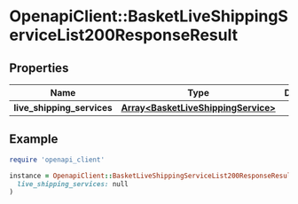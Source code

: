 # OpenapiClient::BasketLiveShippingServiceList200ResponseResult

## Properties

| Name | Type | Description | Notes |
| ---- | ---- | ----------- | ----- |
| **live_shipping_services** | [**Array&lt;BasketLiveShippingService&gt;**](BasketLiveShippingService.md) |  | [optional] |

## Example

```ruby
require 'openapi_client'

instance = OpenapiClient::BasketLiveShippingServiceList200ResponseResult.new(
  live_shipping_services: null
)
```

